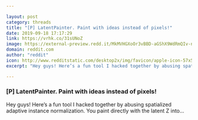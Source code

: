 ```yaml
---

layout: post
category: threads
title: "[P] LatentPainter. Paint with ideas instead of pixels!"
date: 2019-09-18 17:17:29
link: https://vrhk.co/31sUNoZ
image: https://external-preview.redd.it/MkMVHGXoOr3vBBD-aGShX9WdRmQIv-nv-7eOswRcn8U.jpg?width=140&height=73.2984293194&auto=webp&s=8ddaad19ae2bfe136addeb71ec2bb7b8372ae072
domain: reddit.com
author: "reddit"
icon: http://www.redditstatic.com/desktop2x/img/favicon/apple-icon-57x57.png
excerpt: "Hey guys! Here’s a fun tool I hacked together by abusing spatialized adaptive instance normalization. You paint directly with the latent Z into..."

---
```


### [P] LatentPainter. Paint with ideas instead of pixels!

Hey guys! Here’s a fun tool I hacked together by abusing spatialized adaptive instance normalization. You paint directly with the latent Z into...